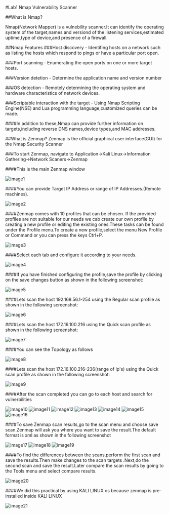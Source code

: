 #Lab1 Nmap Vulnerability Scanner

##What is Nmap?

Nmap(Network Mapper) is a vulnebility scanner.It can identify the operating system of the target,names and versiond of the listening services,estimated uptime,type of device,and presence of a firewall.

##Nmap Features
###Host discovery - 
Identifing hosts on a network such as listing the hosts which respond to pings or have a particular port open.

###Port scanning -
Enumerating the open ports on one or more target hosts.

###Version detetion -
Determine the application name and version number 

###OS detection -
Remotely determining the operating system and hardware characteristics of network devices.

###Scriptable interaction with the target -
Using Nmap Scripting Engine(NSE) and Lua programming language,customized queries can be made.

####In addition to these,Nmap can provide further information on targets,including reverse DNS names,device types,and MAC addresses.

##What is Zenmap?
Zenmap is the official graphical user interface(GUI) for the Nmap Security Scanner

###To start Zenmap, navigate to Application->Kali Linux->Information Gathering->Network Scaners->Zenmap

####This is the main Zenmap window

![image1](https://scontent-sin1-1.xx.fbcdn.net/hphotos-xpt1/t31.0-8/11807729_756030904523303_7247022901618886201_o.jpg)

####You can provide Target IP Address or range of IP Addresses.(Remote machines).

![image2](https://fbcdn-sphotos-g-a.akamaihd.net/hphotos-ak-xtp1/t31.0-8/11705789_756031017856625_6980307409188541758_o.jpg)

####Zenmap comes with 10 profiles that can be chosen. If the provided profiles are not suitable for our needs we cab create our own profile by creating a new profile or editing the existing ones.These tasks can be found under the Profile menu.To create a new profile,select the menu New Profile or Command or you can press the keys Ctrl+P.

![image3](https://fbcdn-sphotos-c-a.akamaihd.net/hphotos-ak-xft1/v/t1.0-9/11207274_756030997856627_5316739174118017106_n.jpg?oh=66f70657ef4090d882c1e3bdb6012f5e&oe=56537BC7&__gda__=1448016717_a21a18a186d64d8b25aee832054882b9)

####Select each tab and configure it according to your needs.

![image4](https://scontent-sin1-1.xx.fbcdn.net/hphotos-xta1/t31.0-8/11144475_756031041189956_9201556119686915458_o.jpg)

####If you have finished configuring the profile,save the profile by clicking on the save changes button as shown in the following screenshot:

![image5](https://fbcdn-sphotos-c-a.akamaihd.net/hphotos-ak-xpt1/t31.0-8/11807644_756031131189947_6340083227695606352_o.jpg)

####Lets scan the host 192.168.56.1-254 using the Regular scan profile as shown in the following screenshot:

![image6](https://scontent-sin1-1.xx.fbcdn.net/hphotos-xtf1/t31.0-8/11807322_756031117856615_4774114802924949262_o.jpg)

####Lets scan the host 172.16.100.216 using the Quick scan profile as shown in the following screenshot:

![image7](https://fbcdn-sphotos-b-a.akamaihd.net/hphotos-ak-xtf1/t31.0-8/11754755_756031147856612_637275708367781199_o.jpg)

####You can see the Topology as follows

![image8](https://fbcdn-sphotos-g-a.akamaihd.net/hphotos-ak-xtf1/t31.0-8/11728926_756031184523275_7617336554118155994_o.jpg)

####Lets scan the host 172.16.100.216-236(range of Ip's) using the Quick scan profile as shown in the following screenshot:

![image9](https://scontent-sin1-1.xx.fbcdn.net/hphotos-xtf1/t31.0-8/11782442_756031217856605_7285106546897832705_o.jpg)

####After the scan completed you can go to each host and search for vulnerbilities

![image10](https://scontent-sin1-1.xx.fbcdn.net/hphotos-xfp1/t31.0-8/11807624_756031214523272_1599706866204078289_o.jpg)
![image11](https://fbcdn-sphotos-e-a.akamaihd.net/hphotos-ak-xpt1/t31.0-8/11754288_756031267856600_3330279572619200393_o.jpg)
![image12](https://scontent-sin1-1.xx.fbcdn.net/hphotos-xpf1/t31.0-8/11816332_756031297856597_7164007679350116198_o.jpg)
![image13](https://scontent-sin1-1.xx.fbcdn.net/hphotos-xpt1/t31.0-8/11741310_756031294523264_7684176376722102227_o.jpg)
![image14](https://scontent-sin1-1.xx.fbcdn.net/hphotos-xfp1/t31.0-8/11045851_756031327856594_9203555942981236992_o.jpg)
![image15](https://scontent-sin1-1.xx.fbcdn.net/hphotos-xpf1/t31.0-8/11163968_756031371189923_1971812580308733241_o.jpg)
![image16](https://fbcdn-sphotos-g-a.akamaihd.net/hphotos-ak-xpa1/t31.0-8/11794276_756031387856588_1480455964647527294_o.jpg)

####To save Zenmap scan results,go to the scan menu and choose save scan.Zenmap will ask you where you want to save the result.The default format is xml as shown in the following screenshot

![image17](https://scontent-sin1-1.xx.fbcdn.net/hphotos-xpt1/t31.0-8/11792017_756031404523253_4203082806273118909_o.jpg)
![image18](https://scontent-sin1-1.xx.fbcdn.net/hphotos-xft1/t31.0-8/11037010_756031447856582_3572514036995915115_o.jpg)
![image19](https://fbcdn-sphotos-g-a.akamaihd.net/hphotos-ak-xft1/t31.0-8/11782393_756031454523248_7273306924718546632_o.jpg)

####To find the differences between the scans,perform the first scan and save the results.Then make changes to the scan targets .Next,do the second scan and save the result.Later compare the scan results by going to the Tools menu and select compare results.

![image20](https://scontent-sin1-1.xx.fbcdn.net/hphotos-xtp1/t31.0-8/11146658_756031484523245_2689906668827014639_o.jpg)

####We did this practical by using KALI LINUX os because zenmap is pre-installed inside KALI LINUX
 
![image21](https://fbcdn-sphotos-b-a.akamaihd.net/hphotos-ak-xaf1/t31.0-8/11823015_756031504523243_5158467374069286807_o.jpg)

